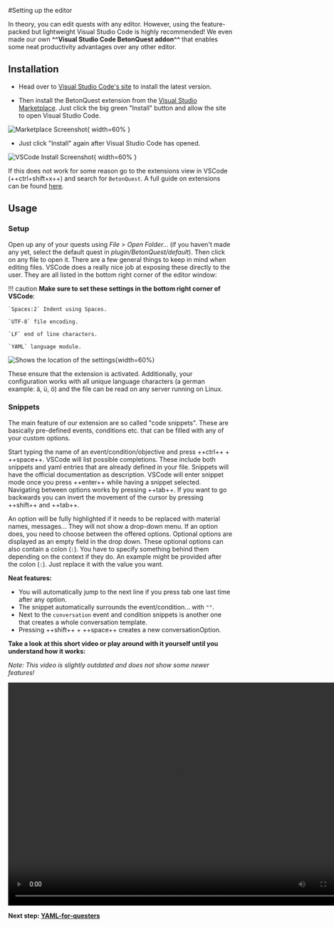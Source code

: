 #Setting up the editor

In theory, you can edit quests with any editor. However, using the feature-packed but lightweight 
Visual Studio Code is highly recommended!
We even made our own **^^Visual Studio Code BetonQuest addon^^** 
that enables some neat productivity advantages over any other editor.

## Installation

* Head over to <a href="https://code.visualstudio.com" target="_blank">Visual Studio Code's site</a>
  to install the latest version.

* Then install the BetonQuest extension from the
  <a href="https://marketplace.visualstudio.com/items?itemName=BetonQuest.betonquest-code-snippets" target="_blank">Visual Studio Marketplace</a>.
  Just click the big green "Install" button and allow the site to open Visual Studio Code.

![Marketplace Screenshot](../../media/content/LearnBeton/addon-marketplace.png){ width=60% }

* Just click "Install" again after Visual Studio Code has opened. 

![VSCode Install Screenshot](../../media/content/LearnBeton/addon-in-editor.png){ width=60% }
 
If this does not work for some reason go to the extensions view in VSCode (++ctrl+shift+x++) and search for `BetonQuest`.
A full guide on extensions can be found <a href="https://code.visualstudio.com/docs/editor/extension-gallery" target="_blank">here</a>.


## Usage

### Setup

Open up any of your quests using *File > Open Folder...* (if you haven't made any yet, select the default quest in *plugin/BetonQuest/default*).
Then click on any file to open it.
There are a few general things to keep in mind when editing files.
VSCode does a really nice job at exposing these directly to the user. They are all listed in the bottom right corner 
of the editor window:

!!! caution
    **Make sure to set these settings in the bottom right corner of VSCode**:

    `Spaces:2` Indent using Spaces. 
    
    `UTF-8` file encoding. 
    
    `LF` end of line characters. 
    
    `YAML` language module.

![Shows the location of the settings](../../media/content/LearnBeton/vscode.png){width=60%}

These ensure that the extension is activated.
Additionally, your configuration works with all unique language characters (a german example: ä, ü, ö)
and the file can be read on any server running on Linux.

### Snippets 
The main feature of our extension are so called "code snippets". These are basically pre-defined events, conditions etc.
that can be filled with any of your custom options.

Start typing the name of an event/condition/objective and press ++ctrl++ + ++space++. VSCode will list possible completions.
These include both snippets and yaml entries that are already defined in your file. Snippets will have the official 
documentation as description. 
VSCode will enter snippet mode once you press ++enter++ while having a snippet selected.
Navigating between options works by pressing ++tab++.
If you want to go backwards you can invert the movement of the cursor by pressing ++shift++ and ++tab++.

An option will be fully highlighted if it needs to be replaced with material names, messages... They will not show a drop-down menu.
If an option does, you need to choose between the offered options. Optional options are displayed as an empty field in the drop down.
These optional options can also contain a colon (`:`). You have to specify something behind them depending on the context 
if they do. An example might be provided after the colon (`:`). Just replace it with the value you want.

**Neat features:** 

* You will automatically jump to the next line if you press tab one last time after any option.
* The snippet automatically surrounds the event/condition... with `""`.
* Next to the `conversation` event and condition snippets is another one that creates a whole conversation template.
* Pressing ++shift++ + ++space++ creates a new conversationOption.


**Take a look at this short video or play around with it yourself until you understand how it works:**

*Note: This video is slightly outdated and does not show some newer features!*

<div style="text-align: center">
 <video controls loop
     src="../../../media/content/LearnBeton/VSCodeExtension.mp4"
     width="780" height="500">
 Sorry, your browser doesn't support embedded videos.
 </video>
</div>

**Next step: [YAML-for-questers](./YAML-for-questers.md)**
